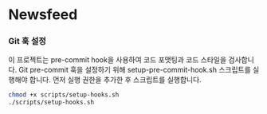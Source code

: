# Newsfeed

### Git 훅 설정
이 프로젝트는 pre-commit hook을 사용하여 코드 포맷팅과 코드 스타일을 검사합니다.
Git pre-commit 훅을 설정하기 위해 setup-pre-commit-hook.sh 스크립트를 실행해야 합니다.
먼저 실행 권한을 추가한 후 스크립트를 실행합니다.

```bash
chmod +x scripts/setup-hooks.sh
./scripts/setup-hooks.sh
```